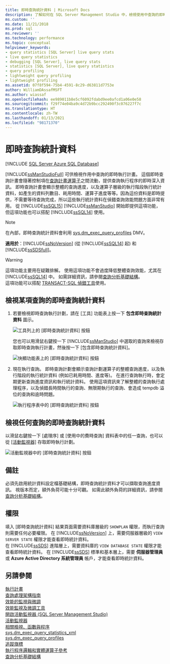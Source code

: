 ```yaml
---
title: 即時查詢統計資料 | Microsoft Docs
description: 了解如何在 SQL Server Management Studio 中，檢視使用中查詢的即時執行計畫。 使用執行統計資料針對查詢效能問題進行偵錯。
ms.custom: ''
ms.date: 11/21/2018
ms.prod: sql
ms.reviewer: ''
ms.technology: performance
ms.topic: conceptual
helpviewer_keywords:
- query statistics [SQL Server] live query stats
- live query statistics
- debugging [SQL Server], live query stats
- statistics [SQL Server], live query statistics
- query profiling
- lightweight query profiling
- lightweight profiling
ms.assetid: 07f8f594-75b4-4591-8c29-d63811d7753e
author: WilliamDAssafMSFT
ms.author: wiassaf
ms.openlocfilehash: ee989011b8e5cf6092fdabd9ee0afcd1a06e0e58
ms.sourcegitcommit: f29f74e04ba9c4d72b9bcc292490f3c076227f7c
ms.translationtype: HT
ms.contentlocale: zh-TW
ms.lasthandoff: 01/13/2021
ms.locfileid: "98171370"
---
```

# <a name="live-query-statistics"></a>即時查詢統計資料
[!INCLUDE [SQL Server Azure SQL Database](../../includes/applies-to-version/sql-asdb.md)]

[!INCLUDE[ssManStudioFull](../../includes/ssmanstudiofull-md.md)] 可供檢視作用中查詢的即時執行計畫。 這個即時查詢計畫會隨著控制項在[查詢計畫運算子](../../relational-databases/showplan-logical-and-physical-operators-reference.md)之間流動，提供查詢執行程序的即時深入資訊。 即時查詢計畫會顯示整體的查詢進度，以及運算子層級的執行階段執行統計資料，如產生的資料列數目、耗用時間、運算子進度等等。因為這份資料是即時提供，不需要等待查詢完成，所以這些執行統計資料在偵錯查詢效能問題方面非常有用。 從 [!INCLUDE[ssSQL15](../../includes/sssql16-md.md)] [!INCLUDE[ssManStudio](../../includes/ssmanstudio-md.md)] 開始即提供這項功能，但這項功能也可以搭配 [!INCLUDE[ssSQL14](../../includes/sssql14-md.md)] 使用。  

> [!NOTE]
> 在內部，即時查詢統計資料會利用 [sys.dm_exec_query_profiles](../../relational-databases/system-dynamic-management-views/sys-dm-exec-query-profiles-transact-sql.md) DMV。
  
**適用於**：[!INCLUDE[ssNoVersion](../../includes/ssnoversion-md.md)] (從 [!INCLUDE[ssSQL14](../../includes/sssql14-md.md)] 起) 和 [!INCLUDE[ssSDSfull](../../includes/sssdsfull-md.md)]。  
  
> [!WARNING]  
> 這項功能主要用在疑難排解。 使用這項功能不會過度降低整體查詢效能，尤其在 [!INCLUDE[ssSQL14](../../includes/sssql14-md.md)] 中。 如需詳細資訊，請參閱[查詢分析基礎結構](../../relational-databases/performance/query-profiling-infrastructure.md)。  
> 這項功能可以搭配 [TRANSACT-SQL 偵錯工具](../../ssms/scripting/configure-firewall-rules-before-running-the-tsql-debugger.md)使用。  
  
## <a name="to-view-live-query-statistics-for-one-query"></a>檢視某項查詢的即時查詢統計資料 
  
1.  若要檢視即時查詢執行計劃，請在 [工具] 功能表上按一下 **包含即時查詢統計資料** 圖示。  
  
     ![工具列上的 [即時查詢統計資料] 按鈕](../../relational-databases/performance/media/livequerystatstoolbar.png "工具列上的 [即時查詢統計資料] 按鈕")  
  
     您也可以用滑鼠右鍵按一下 [!INCLUDE[ssManStudio](../../includes/ssmanstudio-md.md)] 中選取的查詢來檢視存取即時查詢執行計畫，然後按一下 [包含即時查詢統計資料]。  
  
     ![快顯功能表上的 [即時查詢統計資料] 按鈕](../../relational-databases/performance/media/livequerystatsmenu.png "快顯功能表上的 [即時查詢統計資料] 按鈕")  
  
2.  現在執行查詢。 即時查詢計劃會顯示查詢計劃運算子的整體查詢進度，以及執行階段的執行統計資料 (例如已耗用時間、進度等)。 在進行查詢執行時，會定期更新查詢進度資訊和執行統計資料。 使用這項資訊來了解整體的查詢執行處理程序，以及偵錯長時間執行的查詢、無限期執行的查詢、會造成 tempdb 溢位的查詢和逾時問題。  
  
     ![執行程序表中的 [即時查詢統計資料] 按鈕](../../relational-databases/performance/media/livequerystatsplan.png "執行程序表中的 [即時查詢統計資料] 按鈕")  
  
## <a name="to-view-live-query-statistics-for-any-query"></a>檢視任何查詢的即時查詢統計資料 

以滑鼠右鍵按一下 [處理序] 或 [使用中的費時查詢] 資料表中的任一查詢，也可以從 [[活動監視器]](../../relational-databases/performance-monitor/activity-monitor.md) 存取即時執行計劃。  
  
 ![活動監視器中的 [即時查詢統計資料] 按鈕](../../relational-databases/performance/media/livequerystatsactmon.png "活動監視器中的 [即時查詢統計資料] 按鈕")  
  
## <a name="remarks"></a>備註  
 必須先啟用統計資料設定檔基礎結構，即時查詢統計資料才可以擷取查詢進度資訊。 視版本而定，額外負荷可能十分可觀。 如需此額外負荷的詳細資訊，請參閱[查詢分析基礎結構](../../relational-databases/performance/query-profiling-infrastructure.md)。
  
## <a name="permissions"></a>權限  
填入 [即時查詢統計資料] 結果頁面需要資料庫層級的 `SHOWPLAN` 權限，而執行查詢則需要任何必要權限。
在 [!INCLUDE[ssNoVersion](../../includes/ssnoversion-md.md)] 上，需要伺服器層級的 `VIEW SERVER STATE` 權限才能查看即時統計資料。  
在 [!INCLUDE[ssSDS](../../includes/sssds-md.md)] 進階層上，需要資料庫的 `VIEW DATABASE STATE` 權限才能查看即時統計資料。 在 [!INCLUDE[ssSDS](../../includes/sssds-md.md)] 標準和基本層上，需要 **伺服器管理員** 或 **Azure Active Directory 系統管理員** 帳戶，才能查看即時統計資料。
  
## <a name="see-also"></a>另請參閱  
 [執行計畫](../../relational-databases/performance/execution-plans.md)    
 [查詢處理架構指南](../../relational-databases/query-processing-architecture-guide.md)    
 [效能的監視與微調](../../relational-databases/performance/monitor-and-tune-for-performance.md)     
 [效能監視及微調工具](../../relational-databases/performance/performance-monitoring-and-tuning-tools.md)     
 [開啟活動監視器 &#40;SQL Server Management Studio&#41;](../../relational-databases/performance-monitor/open-activity-monitor-sql-server-management-studio.md)     
 [活動監視器](../../relational-databases/performance-monitor/activity-monitor.md)     
 [相關檢視、函數與程序](../../relational-databases/performance/monitoring-performance-by-using-the-query-store.md)     
 [sys.dm_exec_query_statistics_xml](../../relational-databases/system-dynamic-management-views/sys-dm-exec-query-statistics-xml-transact-sql.md)     
 [sys.dm_exec_query_profiles](../../relational-databases/system-dynamic-management-views/sys-dm-exec-query-profiles-transact-sql.md)     
 [追蹤旗標](../../t-sql/database-console-commands/dbcc-traceon-trace-flags-transact-sql.md)    
 [執行程序邏輯和實體運算子參考](../../relational-databases/showplan-logical-and-physical-operators-reference.md)     
 [查詢分析基礎結構](../../relational-databases/performance/query-profiling-infrastructure.md)